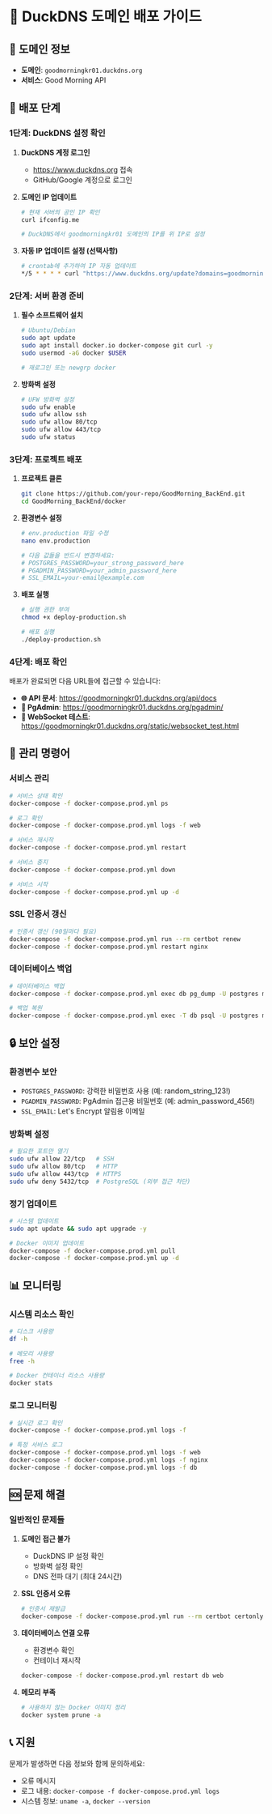 # 🦆 DuckDNS 도메인 배포 가이드

## 📍 도메인 정보
- **도메인**: `goodmorningkr01.duckdns.org`
- **서비스**: Good Morning API

## 🚀 **배포 단계**

### **1단계: DuckDNS 설정 확인**

1. **DuckDNS 계정 로그인**
   - https://www.duckdns.org 접속
   - GitHub/Google 계정으로 로그인

2. **도메인 IP 업데이트**
   ```bash
   # 현재 서버의 공인 IP 확인
   curl ifconfig.me
   
   # DuckDNS에서 goodmorningkr01 도메인의 IP를 위 IP로 설정
   ```

3. **자동 IP 업데이트 설정 (선택사항)**
   ```bash
   # crontab에 추가하여 IP 자동 업데이트
   */5 * * * * curl "https://www.duckdns.org/update?domains=goodmorningkr01&token=YOUR_TOKEN&ip="
   ```

### **2단계: 서버 환경 준비**

1. **필수 소프트웨어 설치**
   ```bash
   # Ubuntu/Debian
   sudo apt update
   sudo apt install docker.io docker-compose git curl -y
   sudo usermod -aG docker $USER
   
   # 재로그인 또는 newgrp docker
   ```

2. **방화벽 설정**
   ```bash
   # UFW 방화벽 설정
   sudo ufw enable
   sudo ufw allow ssh
   sudo ufw allow 80/tcp
   sudo ufw allow 443/tcp
   sudo ufw status
   ```

### **3단계: 프로젝트 배포**

1. **프로젝트 클론**
   ```bash
   git clone https://github.com/your-repo/GoodMorning_BackEnd.git
   cd GoodMorning_BackEnd/docker
   ```

2. **환경변수 설정**
   ```bash
   # env.production 파일 수정
   nano env.production
   
   # 다음 값들을 반드시 변경하세요:
   # POSTGRES_PASSWORD=your_strong_password_here
   # PGADMIN_PASSWORD=your_admin_password_here
   # SSL_EMAIL=your-email@example.com
   ```

3. **배포 실행**
   ```bash
   # 실행 권한 부여
   chmod +x deploy-production.sh
   
   # 배포 실행
   ./deploy-production.sh
   ```

### **4단계: 배포 확인**

배포가 완료되면 다음 URL들에 접근할 수 있습니다:

- **🌐 API 문서**: https://goodmorningkr01.duckdns.org/api/docs
- **🔧 PgAdmin**: https://goodmorningkr01.duckdns.org/pgadmin/
- **💬 WebSocket 테스트**: https://goodmorningkr01.duckdns.org/static/websocket_test.html

## 🔧 **관리 명령어**

### **서비스 관리**
```bash
# 서비스 상태 확인
docker-compose -f docker-compose.prod.yml ps

# 로그 확인
docker-compose -f docker-compose.prod.yml logs -f web

# 서비스 재시작
docker-compose -f docker-compose.prod.yml restart

# 서비스 중지
docker-compose -f docker-compose.prod.yml down

# 서비스 시작
docker-compose -f docker-compose.prod.yml up -d
```

### **SSL 인증서 갱신**
```bash
# 인증서 갱신 (90일마다 필요)
docker-compose -f docker-compose.prod.yml run --rm certbot renew
docker-compose -f docker-compose.prod.yml restart nginx
```

### **데이터베이스 백업**
```bash
# 데이터베이스 백업
docker-compose -f docker-compose.prod.yml exec db pg_dump -U postgres mhp_db > backup_$(date +%Y%m%d).sql

# 백업 복원
docker-compose -f docker-compose.prod.yml exec -T db psql -U postgres mhp_db < backup_20240101.sql
```

## 🔒 **보안 설정**

### **환경변수 보안**
- `POSTGRES_PASSWORD`: 강력한 비밀번호 사용 (예: random_string_123!)
- `PGADMIN_PASSWORD`: PgAdmin 접근용 비밀번호 (예: admin_password_456!)
- `SSL_EMAIL`: Let's Encrypt 알림용 이메일

### **방화벽 설정**
```bash
# 필요한 포트만 열기
sudo ufw allow 22/tcp   # SSH
sudo ufw allow 80/tcp   # HTTP
sudo ufw allow 443/tcp  # HTTPS
sudo ufw deny 5432/tcp  # PostgreSQL (외부 접근 차단)
```

### **정기 업데이트**
```bash
# 시스템 업데이트
sudo apt update && sudo apt upgrade -y

# Docker 이미지 업데이트
docker-compose -f docker-compose.prod.yml pull
docker-compose -f docker-compose.prod.yml up -d
```

## 📊 **모니터링**

### **시스템 리소스 확인**
```bash
# 디스크 사용량
df -h

# 메모리 사용량
free -h

# Docker 컨테이너 리소스 사용량
docker stats
```

### **로그 모니터링**
```bash
# 실시간 로그 확인
docker-compose -f docker-compose.prod.yml logs -f

# 특정 서비스 로그
docker-compose -f docker-compose.prod.yml logs -f web
docker-compose -f docker-compose.prod.yml logs -f nginx
docker-compose -f docker-compose.prod.yml logs -f db
```

## 🆘 **문제 해결**

### **일반적인 문제들**

1. **도메인 접근 불가**
   - DuckDNS IP 설정 확인
   - 방화벽 설정 확인
   - DNS 전파 대기 (최대 24시간)

2. **SSL 인증서 오류**
   ```bash
   # 인증서 재발급
   docker-compose -f docker-compose.prod.yml run --rm certbot certonly --webroot --webroot-path=/var/www/html --email your-email@example.com --agree-tos --no-eff-email --force-renewal -d goodmorningkr01.duckdns.org
   ```

3. **데이터베이스 연결 오류**
   - 환경변수 확인
   - 컨테이너 재시작
   ```bash
   docker-compose -f docker-compose.prod.yml restart db web
   ```

4. **메모리 부족**
   ```bash
   # 사용하지 않는 Docker 이미지 정리
   docker system prune -a
   ```

## 📞 **지원**

문제가 발생하면 다음 정보와 함께 문의하세요:
- 오류 메시지
- 로그 내용: `docker-compose -f docker-compose.prod.yml logs`
- 시스템 정보: `uname -a`, `docker --version` 